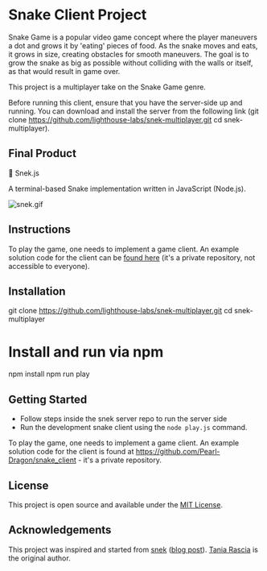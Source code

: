 # Snake Client Project

Snake Game is a popular video game concept where the player maneuvers a dot and grows it by 'eating' pieces of food. As the snake moves and eats, it grows in size, creating obstacles for smooth maneuvers. The goal is to grow the snake as big as possible without colliding with the walls or itself, as that would result in game over.

This project is a multiplayer take on the Snake Game genre.

Before running this client, ensure that you have the server-side up and running. You can download and install the server from the following link (git clone https://github.com/lighthouse-labs/snek-multiplayer.git
cd snek-multiplayer).

## Final Product

🐍 Snek.js

A terminal-based Snake implementation written in JavaScript (Node.js).

![snek.gif](https://raw.githubusercontent.com/taniarascia/snek/master/snek.gif)

## Instructions

To play the game, one needs to implement a game client. An example solution code for the client can be [found here](https://github.com/lighthouse-labs/snek-client) (it's a private repository, not accessible to everyone).

## Installation

git clone https://github.com/lighthouse-labs/snek-multiplayer.git
cd snek-multiplayer

# Install and run via npm

npm install
npm run play


## Getting Started

- Follow steps inside the snek server repo to run the server side
- Run the development snake client using the `node play.js` command.

To play the game, one needs to implement a game client. An example solution code for the client is found at https://github.com/Pearl-Dragon/snake_client - it's a private repository.

## License

This project is open source and available under the [MIT License](LICENSE).


## Acknowledgements

This project was inspired and started from [snek](https://github.com/taniarascia/snek) ([blog post](https://www.taniarascia.com/snake-game-in-javascript/)). [Tania Rascia](https://www.taniarascia.com) is the original author.